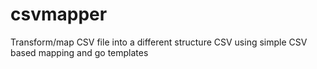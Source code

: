# csvmapper
Transform/map CSV file into a different structure CSV using simple CSV based mapping and go templates
